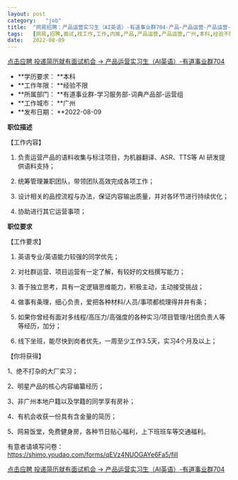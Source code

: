 ```yaml
---
layout:	post
category:	"job"
title:	"网易招聘：产品运营实习生（AI英语）-有道事业群704-产品-产品运营-产品运营-广州本科经验不限"
tags:	[网易,招聘,面试,找工作,工作,内推,产品,产品运营,产品运营,广州,本科,经验不限]
date:	2022-08-09
---
```


[点击应聘 投递简历就有面试机会 ->  产品运营实习生（AI英语）-有道事业群704](http://mobile.bole.netease.com/bole/boleDetail?id=39799&employeeId=346f03c3cda5f04c&key=all)



- **学历要求： **本科
- **工作年限： **经验不限
- **所属部门： **有道事业群-学习服务部-词典产品部-运营组
- **工作城市： **广州
- **发布日期： **2022-08-09



**职位描述**

【工作内容】

1. 负责运营产品的语料收集与标注项目，为机器翻译、ASR、TTS等 AI 研发提供语料支持；

2. 统筹管理兼职团队，带领团队高效完成各项工作；

3. 设计相关的品控流程与办法，保证内容输出质量，并对各环节进行持续优化；

4. 协助进行其它运营事项；



**职位要求**

【工作要求】

1. 英语专业/英语能力较强的同学优先；

2. 对社群运营、项目运营有一定了解，有较好的文档撰写能力；

3. 善于独立思考，具有一定逻辑思维能力，积极主动，主动接受挑战；

4. 做事有条理，细心负责，爱把各种材料/人员/事项都梳理得井井有条；

5. 如果你曾经有面对多线程/高压力/高强度的各种实习/项目管理/社团负责人等等经历，加分；

6. 线下坐班，能尽快到岗者优先，一周至少工作3.5天，实习4个月及以上；

【你将获得】

1、绝不打杂的大厂实习； 

2、明星产品的核心内容编纂经历；

3、非广州本地户籍以及学籍的同学享有房补；

4、有机会收获一份具有含金量的简历； 

5、网易饭堂，免费健身房，各种节日贴心福利，上下班班车等交通福利。

有意者请填写问卷：https://shimo.youdao.com/forms/qEVz4NUOGAYe6Fa5/fill



[点击应聘 投递简历就有面试机会 ->  产品运营实习生（AI英语）-有道事业群704](http://mobile.bole.netease.com/bole/boleDetail?id=39799&employeeId=346f03c3cda5f04c&key=all)